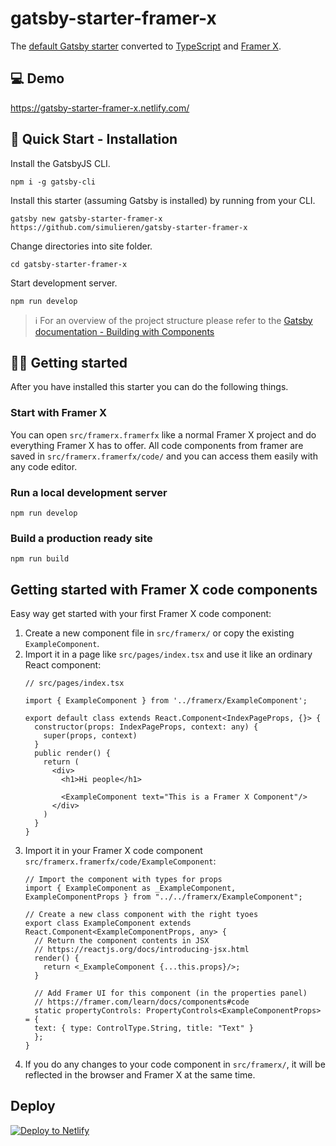 # gatsby-starter-framer-x

The [default Gatsby starter](https://github.com/gatsbyjs/gatsby-starter-default) converted to [TypeScript](https://www.typescriptlang.org/) and [Framer X](https://www.framer.com).

## 💻 Demo

https://gatsby-starter-framer-x.netlify.com/

## 🚀 Quick Start - Installation

Install the GatsbyJS CLI.

```
npm i -g gatsby-cli
```

Install this starter (assuming Gatsby is installed) by running from your CLI.
```
gatsby new gatsby-starter-framer-x https://github.com/simulieren/gatsby-starter-framer-x
```

Change directories into site folder.

```
cd gatsby-starter-framer-x
```

Start development server.

```
npm run develop
```

> ℹ For an overview of the project structure please refer to the [Gatsby documentation - Building with Components](https://www.gatsbyjs.org/docs/building-with-components/)

## 👨‍💻 Getting started

After you have installed this starter you can do the following things.

### Start with Framer X

You can open `src/framerx.framerfx` like a normal Framer X project and do everything Framer X has to offer. All code components from framer are saved in `src/framerx.framerfx/code/` and you can access them easily with any code editor.

### Run a local development server

```
npm run develop 
```

### Build a production ready site

```
npm run build
```

## Getting started with Framer X code components

Easy way get started with your first Framer X code component:

1. Create a new component file in `src/framerx/` or copy the existing `ExampleComponent`.
1. Import it in a page like `src/pages/index.tsx` and use it like an ordinary React component:
    ```
    // src/pages/index.tsx
    
    import { ExampleComponent } from '../framerx/ExampleComponent';
    
    export default class extends React.Component<IndexPageProps, {}> {
      constructor(props: IndexPageProps, context: any) {
        super(props, context)
      }
      public render() {
        return (
          <div>
            <h1>Hi people</h1>
            
            <ExampleComponent text="This is a Framer X Component"/>          
          </div>
        )
      }
    }
    ```
1. Import it in your Framer X code component `src/framerx.framerfx/code/ExampleComponent`:
    ```
    // Import the component with types for props
    import { ExampleComponent as _ExampleComponent, ExampleComponentProps } from "../../framerx/ExampleComponent";

    // Create a new class component with the right tyoes
    export class ExampleComponent extends React.Component<ExampleComponentProps, any> {
      // Return the component contents in JSX
      // https://reactjs.org/docs/introducing-jsx.html
      render() {
        return <_ExampleComponent {...this.props}/>;
      }

      // Add Framer UI for this component (in the properties panel)
      // https://framer.com/learn/docs/components#code
      static propertyControls: PropertyControls<ExampleComponentProps> = {
      text: { type: ControlType.String, title: "Text" }
      };
    }

    ```
1. If you do any changes to your code component in `src/framerx/`, it will be reflected in the browser and Framer X at the same time.

## Deploy

[![Deploy to Netlify](https://www.netlify.com/img/deploy/button.svg)](https://app.netlify.com/start/deploy?repository=https://github.com/simulieren/gatsby-starter-framer-x)
